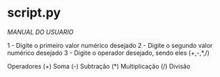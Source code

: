 # script.py

*MANUAL DO USUARIO*

1 - Digite o primeiro valor numérico desejado
2 - Digite o segundo valor numérico desejado
3 - Digite o operador desejado, sendo eles (+,-,*,/)

Operadores
(+) Soma
(-) Subtração
(*) Multiplicação
(/) Divisão
